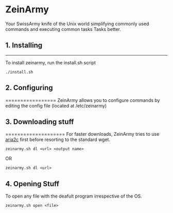 # ZeinArmy
Your SwissArmy knife of the Unix world simplifying commonly used commands and executing common tasks Tasks better.

## 1. Installing
----------------
To install zeinarmy, run the install.sh script  

    ./install.sh 

## 2. Configuring
=================
ZeinArmy allows you to configure commands by editing the config file (located at /etc/zeinarmy)  

## 3. Downloading stuff
====================
 For faster downloads, ZeinArmy tries to use [aria2c](http://aria2.sourceforge.net/ "aria2c") first before resorting to the standard
wget. 

    zeinarmy.sh dl <url> <output name> 

OR 

    zeinarmy.sh dl <url>
## 4. Opening Stuff
 To open any file with the deafult program irrespective of the OS.

    zeinarmy.sh open <file>


